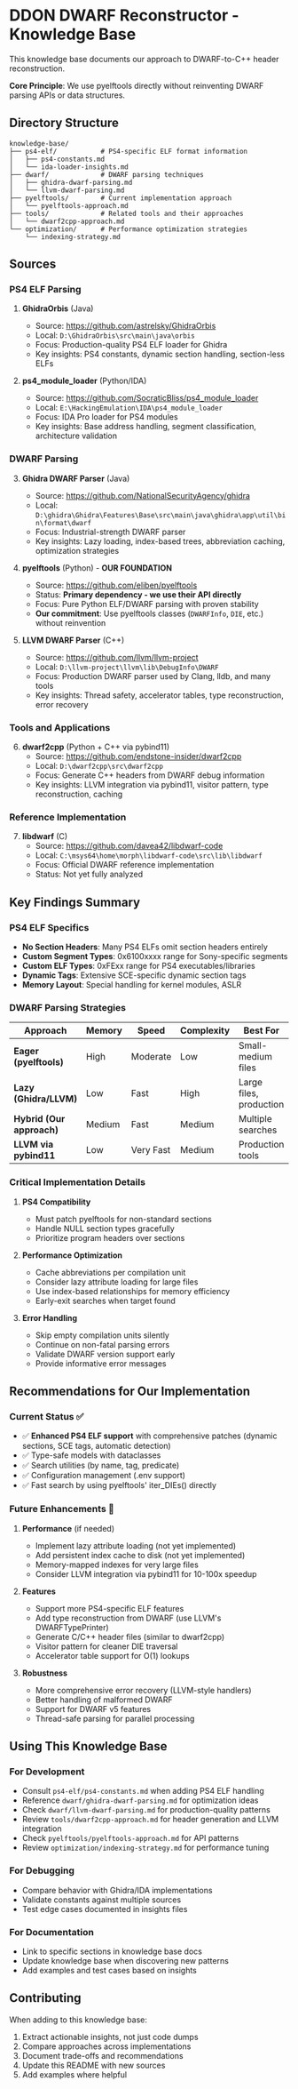# DDON DWARF Reconstructor - Knowledge Base

This knowledge base documents our approach to DWARF-to-C++ header reconstruction. 

**Core Principle**: We use pyelftools directly without reinventing DWARF parsing APIs or data structures.

## Directory Structure

```
knowledge-base/
├── ps4-elf/           # PS4-specific ELF format information
│   ├── ps4-constants.md
│   └── ida-loader-insights.md
├── dwarf/             # DWARF parsing techniques
│   ├── ghidra-dwarf-parsing.md
│   └── llvm-dwarf-parsing.md
├── pyelftools/        # Current implementation approach
│   └── pyelftools-approach.md
├── tools/             # Related tools and their approaches
│   └── dwarf2cpp-approach.md
└── optimization/      # Performance optimization strategies
    └── indexing-strategy.md
```

## Sources

### PS4 ELF Parsing

1. **GhidraOrbis** (Java)
   - Source: https://github.com/astrelsky/GhidraOrbis
   - Local: `D:\GhidraOrbis\src\main\java\orbis`
   - Focus: Production-quality PS4 ELF loader for Ghidra
   - Key insights: PS4 constants, dynamic section handling, section-less ELFs

2. **ps4_module_loader** (Python/IDA)
   - Source: https://github.com/SocraticBliss/ps4_module_loader
   - Local: `E:\HackingEmulation\IDA\ps4_module_loader`
   - Focus: IDA Pro loader for PS4 modules
   - Key insights: Base address handling, segment classification, architecture validation

### DWARF Parsing

3. **Ghidra DWARF Parser** (Java)
   - Source: https://github.com/NationalSecurityAgency/ghidra
   - Local: `D:\ghidra\Ghidra\Features\Base\src\main\java\ghidra\app\util\bin\format\dwarf`
   - Focus: Industrial-strength DWARF parser
   - Key insights: Lazy loading, index-based trees, abbreviation caching, optimization strategies

4. **pyelftools** (Python) - **OUR FOUNDATION**
   - Source: https://github.com/eliben/pyelftools
   - Status: **Primary dependency - we use their API directly**
   - Focus: Pure Python ELF/DWARF parsing with proven stability
   - **Our commitment**: Use pyelftools classes (`DWARFInfo`, `DIE`, etc.) without reinvention

5. **LLVM DWARF Parser** (C++)
   - Source: https://github.com/llvm/llvm-project
   - Local: `D:\llvm-project\llvm\lib\DebugInfo\DWARF`
   - Focus: Production DWARF parser used by Clang, lldb, and many tools
   - Key insights: Thread safety, accelerator tables, type reconstruction, error recovery

### Tools and Applications

6. **dwarf2cpp** (Python + C++ via pybind11)
   - Source: https://github.com/endstone-insider/dwarf2cpp
   - Local: `D:\dwarf2cpp\src\dwarf2cpp`
   - Focus: Generate C++ headers from DWARF debug information
   - Key insights: LLVM integration via pybind11, visitor pattern, type reconstruction, caching

### Reference Implementation

7. **libdwarf** (C)
   - Source: https://github.com/davea42/libdwarf-code
   - Local: `C:\msys64\home\morph\libdwarf-code\src\lib\libdwarf`
   - Focus: Official DWARF reference implementation
   - Status: Not yet fully analyzed

## Key Findings Summary

### PS4 ELF Specifics

- **No Section Headers**: Many PS4 ELFs omit section headers entirely
- **Custom Segment Types**: 0x6100xxxx range for Sony-specific segments
- **Custom ELF Types**: 0xFExx range for PS4 executables/libraries
- **Dynamic Tags**: Extensive SCE-specific dynamic section tags
- **Memory Layout**: Special handling for kernel modules, ASLR

### DWARF Parsing Strategies

| Approach | Memory | Speed | Complexity | Best For |
|----------|--------|-------|------------|----------|
| **Eager (pyelftools)** | High | Moderate | Low | Small-medium files |
| **Lazy (Ghidra/LLVM)** | Low | Fast | High | Large files, production |
| **Hybrid (Our approach)** | Medium | Fast | Medium | Multiple searches |
| **LLVM via pybind11** | Low | Very Fast | Medium | Production tools |

### Critical Implementation Details

1. **PS4 Compatibility**
   - Must patch pyelftools for non-standard sections
   - Handle NULL section types gracefully
   - Prioritize program headers over sections

2. **Performance Optimization**
   - Cache abbreviations per compilation unit
   - Consider lazy attribute loading for large files
   - Use index-based relationships for memory efficiency
   - Early-exit searches when target found

3. **Error Handling**
   - Skip empty compilation units silently
   - Continue on non-fatal parsing errors
   - Validate DWARF version support early
   - Provide informative error messages

## Recommendations for Our Implementation

### Current Status ✅
- ✅ **Enhanced PS4 ELF support** with comprehensive patches (dynamic sections, SCE tags, automatic detection)
- ✅ Type-safe models with dataclasses
- ✅ Search utilities (by name, tag, predicate)
- ✅ Configuration management (.env support)
- ✅ Fast search by using pyelftools' iter_DIEs() directly


### Future Enhancements 🔄

1. **Performance** (if needed)
   - Implement lazy attribute loading (not yet implemented)
   - Add persistent index cache to disk (not yet implemented)
   - Memory-mapped indexes for very large files
   - Consider LLVM integration via pybind11 for 10-100x speedup

2. **Features**
   - Support more PS4-specific ELF features
   - Add type reconstruction from DWARF (use LLVM's DWARFTypePrinter)
   - Generate C/C++ header files (similar to dwarf2cpp)
   - Visitor pattern for cleaner DIE traversal
   - Accelerator table support for O(1) lookups

3. **Robustness**
   - More comprehensive error recovery (LLVM-style handlers)
   - Better handling of malformed DWARF
   - Support for DWARF v5 features
   - Thread-safe parsing for parallel processing

## Using This Knowledge Base

### For Development
- Consult `ps4-elf/ps4-constants.md` when adding PS4 ELF handling
- Reference `dwarf/ghidra-dwarf-parsing.md` for optimization ideas
- Check `dwarf/llvm-dwarf-parsing.md` for production-quality patterns
- Review `tools/dwarf2cpp-approach.md` for header generation and LLVM integration
- Check `pyelftools/pyelftools-approach.md` for API patterns
- Review `optimization/indexing-strategy.md` for performance tuning

### For Debugging
- Compare behavior with Ghidra/IDA implementations
- Validate constants against multiple sources
- Test edge cases documented in insights files

### For Documentation
- Link to specific sections in knowledge base docs
- Update knowledge base when discovering new patterns
- Add examples and test cases based on insights

## Contributing

When adding to this knowledge base:
1. Extract actionable insights, not just code dumps
2. Compare approaches across implementations
3. Document trade-offs and recommendations
4. Update this README with new sources
5. Add examples where helpful

